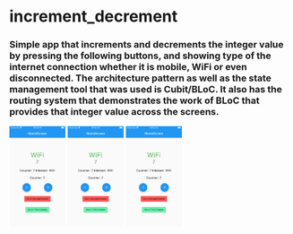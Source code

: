 # increment_decrement

### Simple app that increments and decrements the integer value by pressing the following buttons, and showing type of the internet connection whether it is mobile, WiFi or even disconnected. The architecture pattern as well as the state management tool that was used is Cubit/BLoC. It also has the routing system that demonstrates the work of BLoC that provides that integer value across the screens.

<p float="left">
  <img src="https://github.com/Evolutemaker/increment_decrement/blob/master/screens/home_screen.png" width="100" />
  <img src="https://github.com/Evolutemaker/increment_decrement/blob/master/screens/home_screen.png" width="100" /> 
  <img src="https://github.com/Evolutemaker/increment_decrement/blob/master/screens/home_screen.png" width="100" />
</p>
